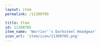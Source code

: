 ```yaml
---
layout: item
permalink: /11300705

title: Item
id: 11300705
item_name: 'Warrior''s Darksteel Headgear'
icon_url: 'item/icon/11300705.png'
---
```

